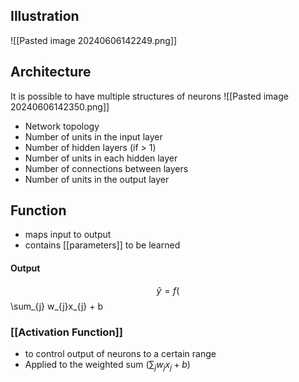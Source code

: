 ## Illustration
![[Pasted image 20240606142249.png]]
## Architecture
It is possible to have multiple structures of neurons
![[Pasted image 20240606142350.png]]
- Network topology
- Number of units in the input layer
- Number of hidden layers (if > 1)
- Number of units in each hidden layer
- Number of connections between layers
- Number of units in the output layer
## Function
- maps input to output
- contains [[parameters]] to be learned
#### Output
$$\hat {y}=f($$
\sum_{j} w_{j}x_{j} + b
$$
$$
### [[Activation Function]]
- to control output of neurons to a certain range
- Applied to the weighted sum ($\sum_{j} w_{j}x_{j} + b$)

